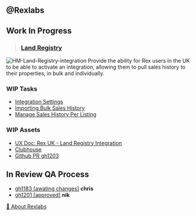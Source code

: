 ## @Rexlabs

## Work In Progress
> ### [Land Registry](md/rexlabs/Land_Registry/Land_Registry.md)  
![HM-Land-Registry-integration](https://firebasestorage.googleapis.com/v0/b/docsify-react.appspot.com/o/HM-Land-Registry-integration.jpg?alt=media&token=e0d3f146-54fd-411f-92d9-4853daaf2946)
Provide the ability for Rex users in the UK to be able to activate an integration, allowing them to pull sales history to their properties, in bulk and individually.

### WIP Tasks
- [Integration Settings](md/rexlabs/Land_Registry/Integration_Settings.md)
- [Importing Bulk Sales History](md/rexlabs/Land_Registry/Importing_Bulk_Sales_History.md)
- [Manage Sales History Per Listing](md/rexlabs/Land_Registry/Manage_Sales_History_Per_Listing.md)

### WIP Assets
- [UX Doc: Rex UK - Land Registry Integration](https://docs.google.com/document/d/1OqpiBrKFJcKu4VwY-akVB4J79A6_1ZlgR_tLZoYC8BU/edit#heading=h.yduvmhvc306d)
- [Clubhouse](https://app.clubhouse.io/rexlabs/stories/space/27509/everything)
- [Github PR gh1203](https://github.com/rexlabsio/rex-app/pull/1203)


## In Review QA Process
- [gh1183 [awating changes]](md/rexlabs/gh/1183.md) __chris__
- [gh1201 [approved]](md/rexlabs/gh/1201.md) __nik__

[:deciduous_tree: About Rexlabs](https://www.rexlabs.io)